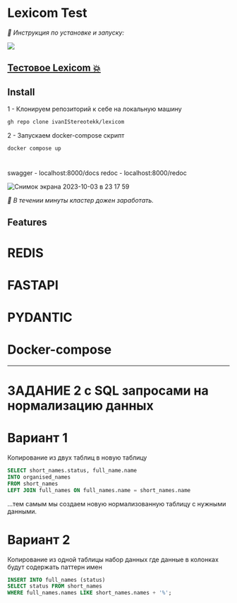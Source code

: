 # Lexicom Test


_👀 Инструкция по установке и запуску:_

[![](misc/demo.gif)](https://mkosir.github.io/react-parallax-tilt/?path=/story/react-parallax-tilt--glare-effect)

## [Тестовое Lexicom 💥](https://github.com/ivanIStereotekk/lexicom.git)

## Install
1 - Клонируем репозиторий к себе на локальную машину
```bash
gh repo clone ivanIStereotekk/lexicom
```
2 - Запускаем docker-compose скрипт
```bash
docker compose up
```
#
#
swagger - localhost:8000/docs
redoc - localhost:8000/redoc



![Снимок экрана 2023-10-03 в 23 17 59](https://github.com/ivanIStereotekk/lexicom/assets/18102432/44b7dfeb-7381-4d7e-937a-47da769da764)

_👀 В течении минуты кластер дожен заработать._



## Features




# REDIS   
# FASTAPI
# PYDANTIC
# Docker-compose

----------------------------
# ЗАДАНИЕ 2 с SQL запросами на нормализацию данных

# Вариант 1

Копирование из двух таблиц в новую таблицу
```sql
SELECT short_names.status, full_name.name
INTO organised_names
FROM short_names
LEFT JOIN full_names ON full_names.name = short_names.name

```
...тем самым мы создаем новую нормализованную таблицу с нужными данными.

# Вариант 2
Копирование из одной таблицы набор данных где данные в колонках будут содержать паттерн имен 

```sql
INSERT INTO full_names (status)
SELECT status FROM short_names
WHERE full_names.names LIKE short_names.names + '%';
```






